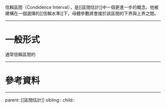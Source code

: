 信賴區間（Condidence Interval），是[[區間估計]]中一個更進一步的概念。他被建構在一個選擇的[[信賴水準]]下，母體參數將會接於該區間的下界與上界之間。
- - -
# 一般形式
通常信賴區間的

- - -
# 參考資料

- - -
parent::[[區間估計]]
sibling::
child::